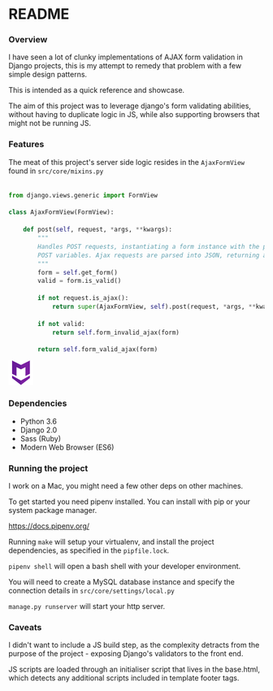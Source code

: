 README
======

### Overview
I have seen a lot of clunky implementations of AJAX form validation in Django projects, this is my attempt to remedy that problem with a few simple design patterns.

This is intended as a quick reference and showcase. 

The aim of this project was to leverage django's form validating abilities, without having to duplicate logic in JS, while also supporting browsers that might not be running JS.

### Features
The meat of this project's server side logic resides in the `AjaxFormView` found in `src/core/mixins.py`

```python

from django.views.generic import FormView

class AjaxFormView(FormView):

    def post(self, request, *args, **kwargs):
        """
        Handles POST requests, instantiating a form instance with the passed
        POST variables. Ajax requests are parsed into JSON, returning any errors.
        """
        form = self.get_form()
        valid = form.is_valid()

        if not request.is_ajax():
            return super(AjaxFormView, self).post(request, *args, **kwargs)

        if not valid:
            return self.form_invalid_ajax(form)

        return self.form_valid_ajax(form)

```

![alt text](https://github.com/adam-p/markdown-here/raw/master/src/common/images/icon48.png "Logo Title Text 1")



### Dependencies
* Python 3.6
* Django 2.0
* Sass (Ruby)
* Modern Web Browser (ES6) 

### Running the project

I work on a Mac, you might need a few other deps on other machines.

To get started you need pipenv installed. You can install with pip or your system package manager.

https://docs.pipenv.org/

Running `make` will setup your virtualenv, and install the project dependencies, as specified in the `pipfile.lock`.

`pipenv shell` will open a bash shell with your developer environment.

You will need to create a MySQL database instance and specify the connection details in `src/core/settings/local.py`

`manage.py runserver` will start your http server.


### Caveats
I didn't want to include a JS build step, as the complexity detracts from the purpose of the project - exposing Django's validators to the front end.

JS scripts are loaded through an initialiser script that lives in the base.html, which detects any additional scripts included in template footer tags.

